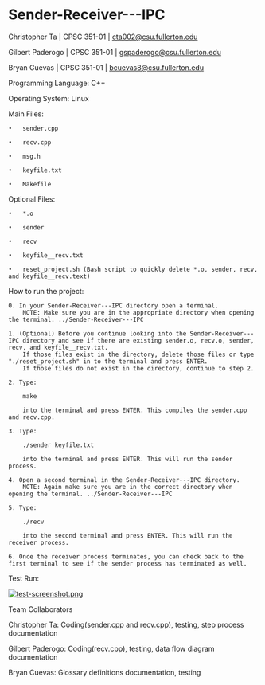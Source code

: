 # Sender-Receiver---IPC


Christopher Ta      |       CPSC 351-01       |       cta002@csu.fullerton.edu

Gilbert Paderogo    |       CPSC 351-01       |       gspaderogo@csu.fullerton.edu

Bryan Cuevas        |       CPSC 351-01       |       bcuevas8@csu.fullerton.edu


Programming Language: C++

Operating System: Linux


Main Files:

    •   sender.cpp

    •   recv.cpp

    •   msg.h

    •   keyfile.txt

    •   Makefile

Optional Files:

    •   *.o

    •   sender

    •   recv

    •   keyfile__recv.txt

    •   reset_project.sh (Bash script to quickly delete *.o, sender, recv, and keyfile__recv.text)

How to run the project:

    0. In your Sender-Receiver---IPC directory open a terminal.
        NOTE: Make sure you are in the appropriate directory when opening the terminal. ../Sender-Receiver---IPC

    1. (Optional) Before you continue looking into the Sender-Receiver---IPC directory and see if there are existing sender.o, recv.o, sender, recv, and keyfile__recv.txt.
        If those files exist in the directory, delete those files or type "./reset_project.sh" in to the terminal and press ENTER.
        If those files do not exist in the directory, continue to step 2.

    2. Type:

        make

        into the terminal and press ENTER. This compiles the sender.cpp and recv.cpp.

    3. Type:

        ./sender keyfile.txt

        into the terminal and press ENTER. This will run the sender process.

    4. Open a second terminal in the Sender-Receiver---IPC directory.
        NOTE: Again make sure you are in the correct directory when opening the terminal. ../Sender-Receiver---IPC

    5. Type:

        ./recv

        into the second terminal and press ENTER. This will run the receiver process.

    6. Once the receiver process terminates, you can check back to the first terminal to see if the sender process has terminated as well.


Test Run:

[![test-screenshot.png](https://i.postimg.cc/WzxTNKBC/test-screenshot.png)](https://postimg.cc/D4Qt5CyP)


Team Collaborators

Christopher Ta: Coding(sender.cpp and recv.cpp), testing, step process documentation

Gilbert Paderogo: Coding(recv.cpp), testing, data flow diagram documentation

Bryan Cuevas: Glossary definitions documentation, testing
